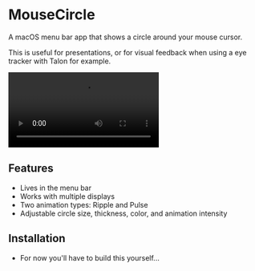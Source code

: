 # MouseCircle

A macOS menu bar app that shows a circle around your mouse cursor. 

This is useful for presentations, or for visual feedback when using a eye tracker with Talon for example.

![App Demo](images/mouseCircle.mp4)

## Features

- Lives in the menu bar
- Works with multiple displays
- Two animation types: Ripple and Pulse
- Adjustable circle size, thickness, color, and animation intensity

## Installation

- For now you'll have to build this yourself...

